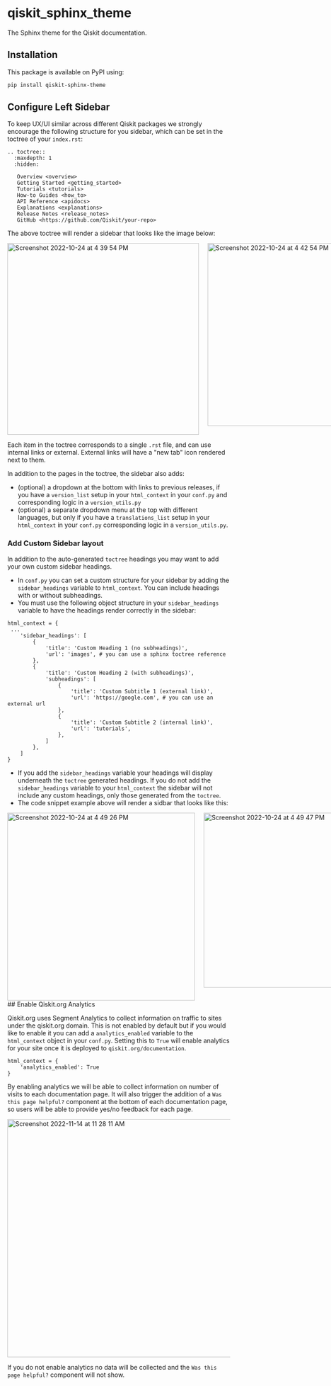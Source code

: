 # qiskit_sphinx_theme
The Sphinx theme for the Qiskit documentation.


## Installation

This package is available on PyPI using:

```bash
pip install qiskit-sphinx-theme
```
## Configure Left Sidebar

To keep UX/UI similar across different Qiskit packages we strongly encourage the following structure for you sidebar, which can be set in the toctree of your `index.rst`:

```
.. toctree::
  :maxdepth: 1
  :hidden:

   Overview <overview>
   Getting Started <getting_started>
   Tutorials <tutorials>
   How-to Guides <how_to>
   API Reference <apidocs>
   Explanations <explanations>
   Release Notes <release_notes>
   GitHub <https://github.com/Qiskit/your-repo>
```

The above toctree will render a sidebar that looks like the image below:

<div style='display: flex; flex-direction: row'>
  <img style='padding-right: 20px' width="433" alt="Screenshot 2022-10-24 at 4 39 54 PM" src="https://user-images.githubusercontent.com/23662430/197626938-579dd934-682b-48ce-94e2-6b72e2026b4f.png">
  <img width="413" alt="Screenshot 2022-10-24 at 4 42 54 PM" src="https://user-images.githubusercontent.com/23662430/197626973-19e92720-fe4f-41b3-8db7-e96b994d9302.png">
</div>


Each item in the toctree corresponds to a single `.rst` file, and can use internal links or external. External links will have a "new tab" icon rendered next to them.

In addition to the pages in the toctree, the sidebar also adds:
- (optional) a dropdown at the bottom with links to previous releases, if you have a `version_list` setup in your `html_context` in your `conf.py` and corresponding logic in a `version_utils.py`
- (optional) a separate dropdown menu at the top with different languages, but only if you have a `translations_list` setup in your `html_context` in your `conf.py` corresponding logic in a `version_utils.py`.

### Add Custom Sidebar layout

In addition to the auto-generated `toctree` headings you may want to add your own custom sidebar headings.

- In `conf.py` you can set a custom structure for your sidebar by adding the `sidebar_headings` variable to `html_context`. You can include headings with or without subheadings.
- You must use the following object structure in your `sidebar_headings` variable to have the headings render correctly in the sidebar:

```
html_context = {
 ...
    'sidebar_headings': [
        {
            'title': 'Custom Heading 1 (no subheadings)',
            'url': 'images', # you can use a sphinx toctree reference
        },
        {
            'title': 'Custom Heading 2 (with subheadings)',
            'subheadings': [
                {
                    'title': 'Custom Subtitle 1 (external link)',
                    'url': 'https://google.com', # you can use an external url
                },
                {
                    'title': 'Custom Subtitle 2 (internal link)',
                    'url': 'tutorials',
                },
            ]
        },
    ]
}

```
- If you add the `sidebar_headings` variable your headings will display underneath the `toctree` generated headings. If you do not add the `sidebar_headings` variable to your `html_context` the sidebar will not include any custom headings, only those generated from the `toctree`.
- The code snippet example above will render a sidbar that looks like this:

<div style='display: flex; flex-direction: row'>
  <img style='padding-right: 20px' width="424" alt="Screenshot 2022-10-24 at 4 49 26 PM" src="https://user-images.githubusercontent.com/23662430/197626974-3b6e844d-4638-46d1-9474-017fc959159a.png">
  <img width="395" alt="Screenshot 2022-10-24 at 4 49 47 PM" src="https://user-images.githubusercontent.com/23662430/197626975-4d4caac3-9865-4bd7-b9eb-6d7f96f01145.png">
</div>
## Enable Qiskit.org Analytics

Qiskit.org uses Segment Analytics to collect information on traffic to sites under the qiskit.org domain. This is not enabled by default but if you would like to enable it you can add a `analytics_enabled` variable to the `html_context` object in your `conf.py`. Setting this to `True` will enable analytics for your site once it is deployed to `qiskit.org/documentation`. 

```
html_context = {
    'analytics_enabled': True
}
```

By enabling analytics we will be able to collect information on number of visits to each documentation page. It will also trigger the addition of a `Was this page helpful?` component at the bottom of each documentation page, so users will be able to provide yes/no feedback for each page.

<img width="538" alt="Screenshot 2022-11-14 at 11 28 11 AM" src="https://user-images.githubusercontent.com/23662430/201715694-1e75b1fb-875b-4137-b9f3-93d1e1894f5a.png">

If you do not enable analytics no data will be collected and the `Was this page helpful?` component will not show.

